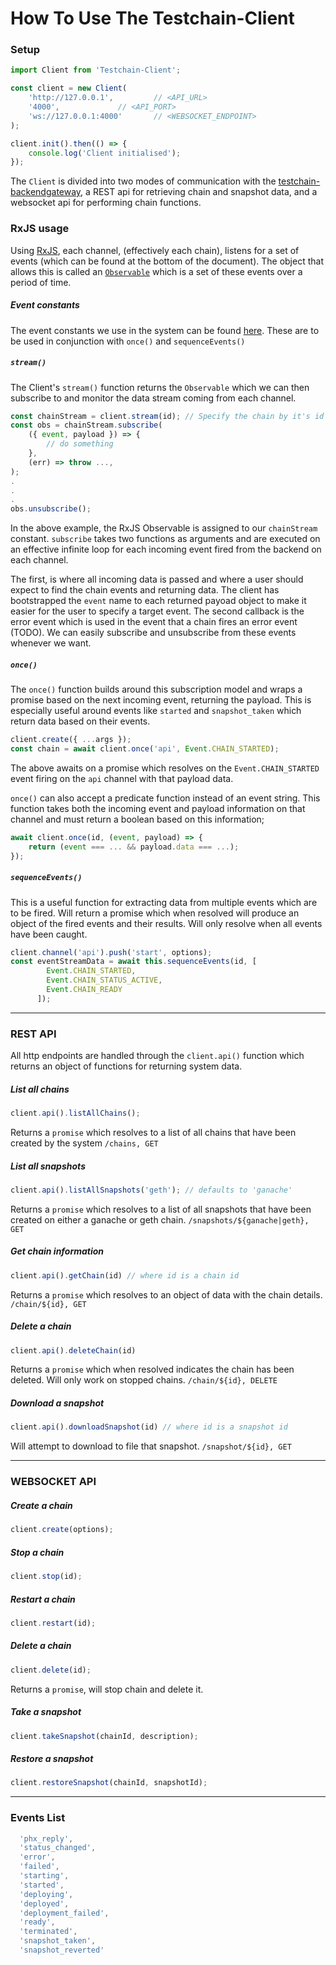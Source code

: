 # How To Use The Testchain-Client

### Setup

``` javascript
import Client from 'Testchain-Client';

const client = new Client(
    'http://127.0.0.1',			// <API_URL>
    '4000',				// <API_PORT>
    'ws://127.0.0.1:4000'		// <WEBSOCKET_ENDPOINT>
);

client.init().then(() => {
    console.log('Client initialised');
});
```

The `Client` is divided into two modes of communication with the [testchain-backendgateway](https://github.com/makerdao/testchain-backendgateway), a REST api for retrieving chain and snapshot data, and a websocket api for performing chain functions.

### RxJS usage

Using [RxJS](https://rxjs-dev.firebaseapp.com/), each channel, (effectively each chain), listens for a set of events (which can be found at the bottom of the document). The object that allows this is called an [`Observable`](https://rxjs-dev.firebaseapp.com/api/index/class/Observable) which is a set of these events over a period of time.

##### Event constants

The event constants we use in the system can be found [here](https://github.com/makerdao/testchain-client/blob/89136da8472acfa1e62c6e448cf6cff117f897a4/src/core/ChainEvent.js). These are to be used in conjunction with `once()` and `sequenceEvents()`

##### `stream()`

The Client's `stream()` function returns the `Observable` which we can then subscribe to and monitor the data stream coming from each channel.

``` javascript
const chainStream = client.stream(id); // Specify the chain by it's id
const obs = chainStream.subscribe(
    ({ event, payload }) => {
        // do something
    },
    (err) => throw ...,	
);
.
.
.
obs.unsubscribe();
```
In the above example, the RxJS Observable is assigned to our `chainStream` constant. `subscribe` takes two functions as arguments and are executed on an effective infinite loop for each incoming event fired from the backend on each channel.

The first, is where all incoming data is passed and where a user should expect to find the chain events and returning data. The client has bootstrapped the `event` name to each returned payoad object to make it easier for the user to specify a target event. The second callback is the error event which is used in the event that a chain fires an error event (TODO).
We can easily subscribe and unsubscribe from these events whenever we want.

##### `once()`

The `once()` function builds around this subscription model and wraps a promise based on the next incoming event, returning the payload. This is especially useful around events like `started` and `snapshot_taken` which return data based on their events.

```javascript
client.create({ ...args });
const chain = await client.once('api', Event.CHAIN_STARTED);
```
The above awaits on a promise which resolves on the `Event.CHAIN_STARTED` event firing on the `api` channel with that payload data.

`once()` can also accept a predicate function instead of an event string. This function takes both the incoming event and payload information on that channel and must return a boolean based on this information;

```javascript
await client.once(id, (event, payload) => {
    return (event === ... && payload.data === ...);
});
```

##### `sequenceEvents()`

This is a useful function for extracting data from multiple events which are to be fired. Will return a promise which when resolved will produce an object of the fired events and their results. Will only resolve when all events have been caught.

```javascript
client.channel('api').push('start', options);
const eventStreamData = await this.sequenceEvents(id, [
        Event.CHAIN_STARTED,
        Event.CHAIN_STATUS_ACTIVE,
        Event.CHAIN_READY
      ]);
```

---

### REST API

All http endpoints are handled through the `client.api()` function which returns an object of functions for returning system data.

##### List all chains
``` javascript
client.api().listAllChains();
```

Returns a `promise` which resolves to a list of all chains that have been created by the system `/chains, GET`

##### List all snapshots

``` javascript
client.api().listAllSnapshots('geth'); // defaults to 'ganache' 
```
Returns a `promise` which resolves to a list of all snapshots that have been created on either a ganache or geth chain. `/snapshots/${ganache|geth}, GET`

##### Get chain information

``` javascript
client.api().getChain(id) // where id is a chain id
```
Returns a `promise` which resolves to an object of data with the chain details. `/chain/${id}, GET`

##### Delete a chain

``` javascript
client.api().deleteChain(id) 
```
Returns a `promise` which when resolved indicates the chain has been deleted. Will only work on stopped chains. `/chain/${id}, DELETE`

##### Download a snapshot

``` javascript
client.api().downloadSnapshot(id) // where id is a snapshot id 
```
Will attempt to download to file that snapshot. `/snapshot/${id}, GET`

---


### WEBSOCKET API


##### Create a chain

``` javascript
client.create(options);
```

##### Stop a chain

``` javascript
client.stop(id);
```

##### Restart a chain

``` javascript
client.restart(id);
```

##### Delete a chain

```javascript
client.delete(id);
```
Returns a `promise`, will stop chain and delete it.

##### Take a snapshot

```javascript
client.takeSnapshot(chainId, description);
```

##### Restore a snapshot
```javascript
client.restoreSnapshot(chainId, snapshotId);
```

--- 

### Events List
``` javascript
  'phx_reply',
  'status_changed',
  'error',
  'failed',
  'starting',
  'started',
  'deploying',
  'deployed',
  'deployment_failed',
  'ready',
  'terminated',
  'snapshot_taken',
  'snapshot_reverted'
```
